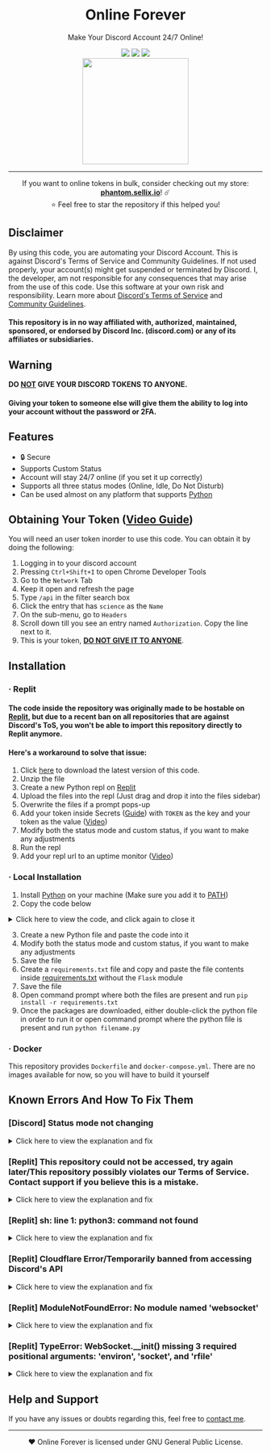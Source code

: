 <div id="SealedSaucer" align="center">
    <h1>Online Forever</h1>
    <p>Make Your Discord Account 24/7 Online!</p>
    <a href="https://github.com/SealedSaucer/Online-Forever/blob/main/LICENSE"><img src="https://img.shields.io/github/license/SealedSaucer/Online-Forever?style=for-the-badge"></a>
    <a href="https://phantom.sellix.io/"><img src="https://img.shields.io/badge/SELLIX-PHANTOM.SELLIX.IO-5e40e4?style=for-the-badge"></a>
    <a href="https://phantom.fr.to/verify"><img src="https://img.shields.io/badge/contact-click me-05babf?style=for-the-badge"></a>
    <br>
    <img src="https://i.imgur.com/N61T21L.png" height="210">
</div>

---

<p align="center">
If you want to online tokens in bulk, consider checking out my store: <b><a href="https://phantom.sellix.io">phantom.sellix.io</a></b>! ☄️
<br>
⭐ Feel free to star the repository if this helped you!
</p>

## Disclaimer
By using this code, you are automating your Discord Account. This is against Discord's Terms of Service and Community Guidelines. If not used properly, your account(s) might get suspended or terminated by Discord. I, the developer, am not responsible for any consequences that may arise from the use of this code. Use this software at your own risk and responsibility. Learn more about <a href="https://discord.com/terms">Discord's Terms of Service</a> and <a href="https://discord.com/guidelines">Community Guidelines</a>.
#### This repository is in no way affiliated with, authorized, maintained, sponsored, or endorsed by Discord Inc. (discord.com) or any of its affiliates or subsidiaries.

## Warning
**DO <ins>NOT</ins> GIVE YOUR DISCORD TOKENS TO ANYONE.**
#### Giving your token to someone else will give them the ability to log into your account without the password or 2FA.

## Features
- 🔒 Secure
- Supports Custom Status
- Account will stay 24/7 online (if you set it up correctly)
- Supports all three status modes (Online, Idle, Do Not Disturb)
- Can be used almost on any platform that supports [Python](https://python.org)

## Obtaining Your Token ([Video Guide](https://www.youtube.com/watch?v=sYGdDLLu8cU))
You will need an user token inorder to use this code. You can obtain it by doing the following:
1. Logging in to your discord account
2. Pressing `Ctrl+Shift+I` to open Chrome Developer Tools
3. Go to the `Network` Tab
4. Keep it open and refresh the page
5. Type `/api` in the filter search box
6. Click the entry that has `science` as the `Name`
7. On the sub-menu, go to `Headers`
8. Scroll down till you see an entry named `Authorization`. Copy the line next to it.
9. This is your token, <ins>**DO NOT GIVE IT TO ANYONE**</ins>.

## Installation
### · Replit
#### The code inside the repository was originally made to be hostable on [Replit](https://replit.com), but due to a recent ban on all repositories that are against Discord's ToS, you won't be able to import this repository directly to Replit anymore.
#### Here's a workaround to solve that issue:
1. Click [here](https://github.com/SealedSaucer/Online-Forever/archive/refs/heads/main.zip) to download the latest version of this code.
2. Unzip the file
3. Create a new Python repl on [Replit](https://replit.com)
4. Upload the files into the repl (Just drag and drop it into the files sidebar)
5. Overwrite the files if a prompt pops-up
6. Add your token inside Secrets ([Guide](https://docs.replit.com/programming-ide/workspace-features/storing-sensitive-information-environment-variables)) with `TOKEN` as the key and your token as the value ([Video](https://youtu.be/sYGdDLLu8cU))
7. Modify both the status mode and custom status, if you want to make any adjustments
8. Run the repl
9. Add your repl url to an uptime monitor ([Video](https://youtu.be/dVIjpCqnZXE))

### · Local Installation
1. Install [Python](https://python.org/downloads) on your machine (Make sure you add it to [PATH](https://i.imgur.com/Ukl6HdQ.png))
2. Copy the code below
<details>
<summary> Click here to view the code, and click again to close it</summary>
<br>

```py
import sys
import json
import time
import requests
import websocket

status = "online"

custom_status = "youtube.com/@SealedSaucer" #If you don't need a custom status on your profile, just put "" instead of "youtube.com/@SealedSaucer"

usertoken = "Add your token here"

headers = {"Authorization": usertoken, "Content-Type": "application/json"}

validate = requests.get('https://discordapp.com/api/v9/users/@me', headers=headers)
if validate.status_code != 200:
  print("[ERROR] Your token might be invalid. Please check it again.")
  sys.exit()

userinfo = requests.get('https://discordapp.com/api/v9/users/@me', headers=headers).json()
username = userinfo["username"]
discriminator = userinfo["discriminator"]
userid = userinfo["id"]

def onliner(token, status):
    ws = websocket.WebSocket()
    ws.connect("wss://gateway.discord.gg/?v=9&encoding=json")
    start = json.loads(ws.recv())
    heartbeat = start["d"]["heartbeat_interval"]
    auth = {
        "op": 2,
        "d": {
            "token": token,
            "properties": {
                "$os": "Windows 10",
                "$browser": "Google Chrome",
                "$device": "Windows",
            },
            "presence": {"status": status, "afk": False},
        },
        "s": None,
        "t": None,
    }
    ws.send(json.dumps(auth))
    cstatus = {
        "op": 3,
        "d": {
            "since": 0,
            "activities": [
                {
                    "type": 4,
                    "state": custom_status,
                    "name": "Custom Status",
                    "id": "custom",
                    #Uncomment the below lines if you want an emoji in the status
                    #"emoji": {
                        #"name": "emoji name",
                        #"id": "emoji id",
                        #"animated": False,
                    #},
                }
            ],
            "status": status,
            "afk": False,
        },
    }
    ws.send(json.dumps(cstatus))
    online = {"op": 1, "d": "None"}
    time.sleep(heartbeat / 1000)
    ws.send(json.dumps(online))

def run_onliner():
  print(f"Logged in as {username}#{discriminator} ({userid}).")
  while True:
    onliner(usertoken, status)
    time.sleep(50)

run_onliner()

```
</details>

3. Create a new Python file and paste the code into it
4. Modify both the status mode and custom status, if you want to make any adjustments
5. Save the file
6. Create a `requirements.txt` file and copy and paste the file contents inside [requirements.txt](https://github.com/SealedSaucer/Online-Forever/blob/main/requirements.txt) without the `Flask` module
7. Save the file
8. Open command prompt where both the files are present and run `pip install -r requirements.txt`
9. Once the packages are downloaded, either double-click the python file in order to run it or open command prompt where the python file is present and run `python filename.py`

### · Docker
This repository provides `Dockerfile` and `docker-compose.yml`. There are no images available for now, so you will have to build it yourself

## Known Errors And How To Fix Them
### [Discord] Status mode not changing
<details>
<summary>Click here to view the explanation and fix</summary>
<br>
Just wait for a few minutes. It takes some time for Discord to refresh your status.
</details>

### [Replit] This repository could not be accessed, try again later/This repository possibly violates our Terms of Service. Contact support if you believe this is a mistake.
<details>
<summary>Click here to view the explanation and fix</summary>
<br>
As I mentioned before, due to a recent ban on all repositories that are against Discord's ToS, you won't be able to import this repository directly to Replit anymore. Follow <a href="https://github.com/SealedSaucer/Online-Forever#heres-a-workaround-to-solve-that-issue">this</a> workaround to host the code on Replit.
</details>

### [Replit] sh: line 1: python3: command not found
<details>
<summary>Click here to view the explanation and fix</summary>
<br>
You cloned it into a bash repl. Make sure you select "Python" from the languages list when you create the repl.
</details>

### [Replit] Cloudflare Error/Temporarily banned from accessing Discord's API
<details>
<summary>Click here to view the explanation and fix</summary>
<br>
This happens because repls have Shared Public IP Addresses, and some Replit Users abuse the platform to spam (through self bots or nukers). Whenever Discord sees lots of invalid requests coming from a single IP address, it will use Cloudflare to temporarily block any incoming requests.

#### Fix:
- Go to shell
- Enter <code>kill 1</code>
- Wait for the repl to reload
- Run the repl again
</details>

### [Replit] ModuleNotFoundError: No module named 'websocket'
<details>
<summary>Click here to view the explanation and fix</summary>
<br>
Run <code>pip install websocket</code> in the shell
</details>

### [Replit] TypeError: WebSocket.__init() missing 3 required positional arguments: 'environ', 'socket', and 'rfile'
<details>
<summary>Click here to view the explanation and fix</summary>
<br>
Run <code>pip install websocket-client</code> in the shell
</details>

## Help and Support
If you have any issues or doubts regarding this, feel free to [contact me](https://phantom.fr.to/verify).

---

<p align="center">❤️ Online Forever is licensed under GNU General Public License.</p>
